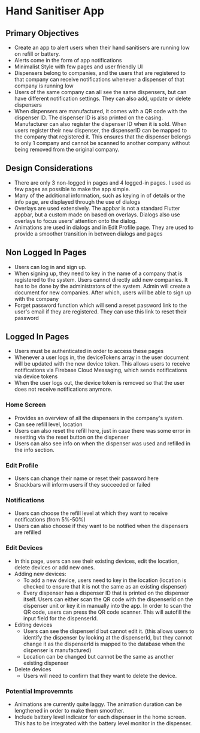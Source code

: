 # Hand Sanitiser App
## Primary Objectives
- Create an app to alert users when their hand sanitisers are running low on refill or battery.
- Alerts come in the form of app notifications
- Minimalist Style with few pages and user friendly UI
- Dispensers belong to companies, and the users that are registered to that company can receive notifications whenever a dispenser of that company is running low
- Users of the same company can all see the same dispensers, but can have different notification settings. They can also add, update or delete dispensers
- When dispensers are manufactured, it comes with a QR code with the dispenser ID. The dispenser ID is also printed on the casing. Manufacturer can also register the dispenser ID when it is sold. When users register their new dispenser, the dispenserID can be mapped to the company that registered it. This ensures that the dispenser belongs to only 1 company and cannot be scanned to another company without being removed from the original company.

## Design Considerations
- There are only 3 non-logged in pages and 4 logged-in pages. I used as few pages as possible to make the app simple.
- Many of the additional information, such as keying in of details or the info page, are displayed through the use of dialogs
- Overlays are used extensively. The appbar is not a standard Flutter appbar, but a custom made on based on overlays. Dialogs also use overlays to focus users' attention onto the dialog.
- Animations are used in dialogs and in Edit Profile page. They are used to provide a smoother transition in between dialogs and pages

## Non Logged In Pages
- Users can log in and sign up.
- When signing up, they need to key in the name of a company that is registered to the system. Users cannot directly add new companies. It has to be done by the administrators of the system. Admin will create a document for new companies. After which, users will be able to sign up with the company
- Forget password function which will send a reset password link to the user's email if they are registered. They can use this link to reset their password

## Logged In Pages
- Users must be authenticated in order to access these pages
- Whenever a user logs in, the deviceTokens array in the user document will be updated with the new device token. This allows users to receive notifications via Firebase Cloud Messaging, which sends notifications via device tokens
- When the user logs out, the device token is removed so that the user does not receive notifications anymore.

### Home Screen
- Provides an overview of all the dispensers in the company's system.
- Can see refill level, location
- Users can also reset the refill here, just in case there was some error in resetting via the reset button on the dispenser
- Users can also see info on when the dispenser was used and refilled in the info section.

### Edit Profile
- Users can change their name or reset their password here
- Snackbars will inform users if they succeeded or failed

### Notifications
- Users can choose the refill level at which they want to receive notifications (from 5%-50%)
- Users can also choose if they want to be notified when the dispensers are refilled

### Edit Devices
- In this page, users can see their existing devices, edit the location, delete devices or add new ones.
- Adding new devices:
  - To add a new device, users need to key in the location (location is checked to ensure that it is not the same as an existing dispenser)
  - Every dispenser has a dispenser ID that is printed on the dispenser itself. Users can either scan the QR code with the dispenserId on the dispenser unit or key it in manually into the app. In order to scan the QR code, users can press the QR code scanner. This will autofill the input field for the dispenserId.
- Editing devices
  - Users can see the dispenserId but cannot edit it. (this allows users to identify the dispenser by looking at the dispenserId, but they cannot change it as the dispenserId is mapped to the database when the dispenser is manufactured)
  - Location can be changed but cannot be the same as another existing dispenser
- Delete devices
  - Users will need to confirm that they want to delete the device.

### Potential Improvemnts
- Animations are currently quite laggy. The animation duration can be lengthened in order to make them smoother. 
- Include battery level indicator for each dispenser in the home screen. This has to be integrated with the battery level monitor in the dispenser.

